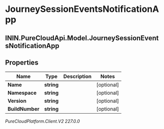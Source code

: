 # JourneySessionEventsNotificationApp

## ININ.PureCloudApi.Model.JourneySessionEventsNotificationApp

## Properties

|Name | Type | Description | Notes|
|------------ | ------------- | ------------- | -------------|
| **Name** | **string** |  | [optional] |
| **Namespace** | **string** |  | [optional] |
| **Version** | **string** |  | [optional] |
| **BuildNumber** | **string** |  | [optional] |



_PureCloudPlatform.Client.V2 227.0.0_
